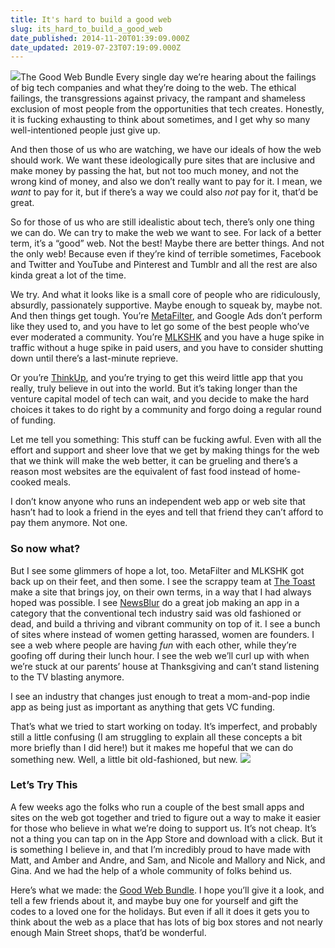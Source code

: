 ```yaml
---
title: It's hard to build a good web
slug: its_hard_to_build_a_good_web
date_published: 2014-11-20T01:39:09.000Z
date_updated: 2019-07-23T07:19:09.000Z
---
```


![](__GHOST_URL__/content/images/2019/07/good-web-bundle-logo-alt.svg)The Good Web Bundle
Every single day we’re hearing about the failings of big tech companies and what they’re doing to the web. The ethical failings, the transgressions against privacy, the rampant and shameless exclusion of most people from the opportunities that tech creates. Honestly, it is fucking exhausting to think about sometimes, and I get why so many well-intentioned people just give up.

And then those of us who are watching, we have our ideals of how the web should work. We want these ideologically pure sites that are inclusive and make money by passing the hat, but not too much money, and not the wrong kind of money, and also we don’t really want to pay for it. I mean, we *want* to pay for it, but if there’s a way we could also *not* pay for it, that’d be great.

So for those of us who are still idealistic about tech, there’s only one thing we can do. We can try to make the web we want to see. For lack of a better term, it’s a “good” web. Not the best! Maybe there are better things. And not the only web! Because even if they’re kind of terrible sometimes, Facebook and Twitter and YouTube and Pinterest and Tumblr and all the rest are also kinda great a lot of the time.

We try. And what it looks like is a small core of people who are ridiculously, absurdly, passionately supportive. Maybe enough to squeak by, maybe not. And then things get tough. You’re [MetaFilter](http://metafilter.com/), and Google Ads don’t perform like they used to, and you have to let go some of the best people who’ve ever moderated a community. You’re [MLKSHK](http://mlkshk.com/) and you have a huge spike in traffic without a huge spike in paid users, and you have to consider shutting down until there’s a last-minute reprieve.

Or you’re [ThinkUp](https://thinkup.com/), and you’re trying to get this weird little app that you really, truly believe in out into the world. But it’s taking longer than the venture capital model of tech can wait, and you decide to make the hard choices it takes to do right by a community and forgo doing a regular round of funding.

Let me tell you something: This stuff can be fucking awful. Even with all the effort and support and sheer love that we get by making things for the web that we think will make the web better, it can be grueling and there’s a reason most websites are the equivalent of fast food instead of home-cooked meals.

I don’t know anyone who runs an independent web app or web site that hasn’t had to look a friend in the eyes and tell that friend they can’t afford to pay them anymore. Not one.

### So now what?

But I see some glimmers of hope a lot, too. MetaFilter and MLKSHK got back up on their feet, and then some. I see the scrappy team at [The Toast](http://the-toast.net) make a site that brings joy, on their own terms, in a way that I had always hoped was possible. I see [NewsBlur](https://newsblur.com) do a great job making an app in a category that the conventional tech industry said was old fashioned or dead, and build a thriving and vibrant community on top of it. I see a bunch of sites where instead of women getting harassed, women are founders. I see a web where people are having *fun* with each other, while they’re goofing off during their lunch hour. I see the web we’ll curl up with when we’re stuck at our parents’ house at Thanksgiving and can’t stand listening to the TV blasting anymore.

I see an industry that changes just enough to treat a mom-and-pop indie app as being just as important as anything that gets VC funding.

That’s what we tried to start working on today. It’s imperfect, and probably still a little confusing (I am struggling to explain all these concepts a bit more briefly than I did here!) but it makes me hopeful that we can do something new. Well, a little bit old-fashioned, but new.
![](__GHOST_URL__/content/images/2019/07/good-web-bundle-site-logos.png)
### Let’s Try This

A few weeks ago the folks who run a couple of the best small apps and sites on the web got together and tried to figure out a way to make it easier for those who believe in what we’re doing to support us. It’s not cheap. It’s not a thing you can tap on in the App Store and download with a click. But it is something I believe in, and that I’m incredibly proud to have made with Matt, and Amber and Andre, and Sam, and Nicole and Mallory and Nick, and Gina. And we had the help of a whole community of folks behind us.

Here’s what we made: the [Good Web Bundle](https://goodwebbundle.com). I hope you’ll give it a look, and tell a few friends about it, and maybe buy one for yourself and gift the codes to a loved one for the holidays. But even if all it does it gets you to think about the web as a place that has lots of big box stores and not nearly enough Main Street shops, that’d be wonderful.
